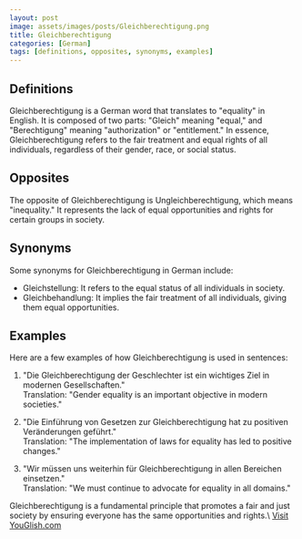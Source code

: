 ```yaml
---
layout: post
image: assets/images/posts/Gleichberechtigung.png
title: Gleichberechtigung
categories: [German]
tags: [definitions, opposites, synonyms, examples]
---
```


## Definitions

Gleichberechtigung is a German word that translates to "equality" in English. It is composed of two parts: "Gleich" meaning "equal," and "Berechtigung" meaning "authorization" or "entitlement." In essence, Gleichberechtigung refers to the fair treatment and equal rights of all individuals, regardless of their gender, race, or social status.

## Opposites

The opposite of Gleichberechtigung is Ungleichberechtigung, which means "inequality." It represents the lack of equal opportunities and rights for certain groups in society.

## Synonyms

Some synonyms for Gleichberechtigung in German include:
- Gleichstellung: It refers to the equal status of all individuals in society.
- Gleichbehandlung: It implies the fair treatment of all individuals, giving them equal opportunities.

## Examples

Here are a few examples of how Gleichberechtigung is used in sentences:

1. "Die Gleichberechtigung der Geschlechter ist ein wichtiges Ziel in modernen Gesellschaften."  
   Translation: "Gender equality is an important objective in modern societies."

2. "Die Einführung von Gesetzen zur Gleichberechtigung hat zu positiven Veränderungen geführt."  
   Translation: "The implementation of laws for equality has led to positive changes."

3. "Wir müssen uns weiterhin für Gleichberechtigung in allen Bereichen einsetzen."  
   Translation: "We must continue to advocate for equality in all domains."

Gleichberechtigung is a fundamental principle that promotes a fair and just society by ensuring everyone has the same opportunities and rights.\ <a id="yg-widget-0" class="youglish-widget" data-query="Gleichberechtigung" data-lang="german" data-components="8412" data-auto-start="0" data-bkg-color="theme_light" data-title="How%20to%20pronounce%20Gleichberechtigung%20in%20German"  rel="nofollow" href="https://youglish.com">Visit YouGlish.com</a><script async src="https://youglish.com/public/emb/widget.js" charset="utf-8"></script>